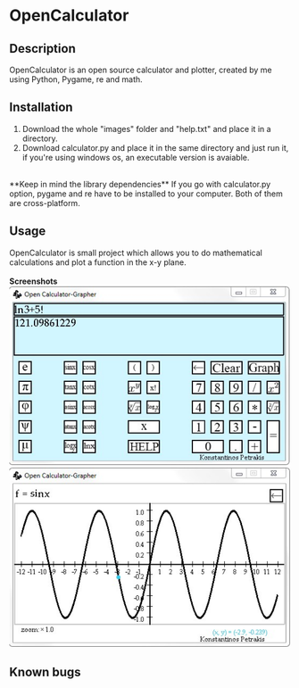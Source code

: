 # OpenCalculator

## Description
OpenCalculator is an open source calculator and plotter, created by me using Python, Pygame, re and math.

## Installation
1. Download the whole "images" folder and "help.txt" and place it in a directory.
2. Download calculator.py and place it in the same directory and just run it, if you're using windows os, an executable version is avaiable. 
<br>
**Keep in mind the library dependencies**
If you go with calculator.py option, pygame and re have to be installed to your computer. Both of them are cross-platform. 

## Usage
OpenCalculator is small project which allows you to do mathematical calculations and plot a function in the x-y plane. 
<br> <br>
**Screenshots**
<br>
![Screenshot1](/wiki_files/screenshot1.jpg)
<br>
![Screenshot2](/wiki_files/screenshot2.jpg)

## Known bugs
